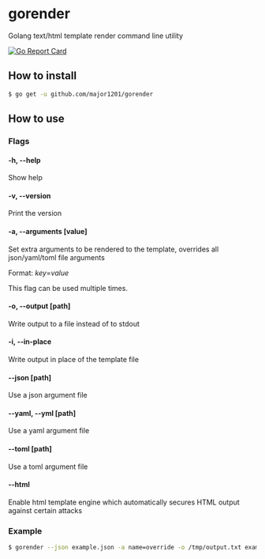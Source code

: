 # gorender
Golang text/html template render command line utility

[![Go Report Card](https://goreportcard.com/badge/github.com/major1201/gorender)](https://goreportcard.com/report/github.com/major1201/gorender)

## How to install

```sh
$ go get -u github.com/major1201/gorender
```

## How to use

### Flags

#### -h, --help

Show help

#### -v, --version

Print the version

#### -a, --arguments [value]

Set extra arguments to be rendered to the template, overrides all json/yaml/toml file arguments

Format: *key*=*value*

This flag can be used multiple times.

#### -o, --output [path]

Write output to a file instead of to stdout

#### -i, --in-place

Write output in place of the template file

#### --json [path]

Use a json argument file

#### --yaml, --yml [path]

Use a yaml argument file

#### --toml [path]

Use a toml argument file

#### --html

Enable html template engine which automatically secures HTML output against certain attacks

### Example

```sh
$ gorender --json example.json -a name=override -o /tmp/output.txt example.txt.tmpl
```
